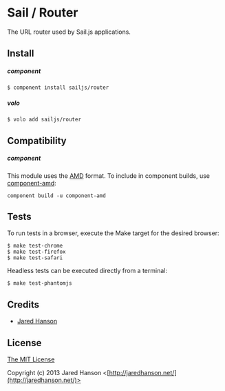 # Sail / Router

The URL router used by Sail.js applications.

## Install

##### component

    $ component install sailjs/router

##### volo

    $ volo add sailjs/router

## Compatibility

##### component

This module uses the [AMD](https://github.com/amdjs/amdjs-api) format.  To
include in component builds, use [component-amd](https://github.com/jaredhanson/component-amd):

    component build -u component-amd

## Tests

To run tests in a browser, execute the Make target for the desired browser:

    $ make test-chrome
    $ make test-firefox
    $ make test-safari
    
Headless tests can be executed directly from a terminal:
    
    $ make test-phantomjs

## Credits

  - [Jared Hanson](http://github.com/jaredhanson)

## License

[The MIT License](http://opensource.org/licenses/MIT)

Copyright (c) 2013 Jared Hanson <[http://jaredhanson.net/](http://jaredhanson.net/)>
